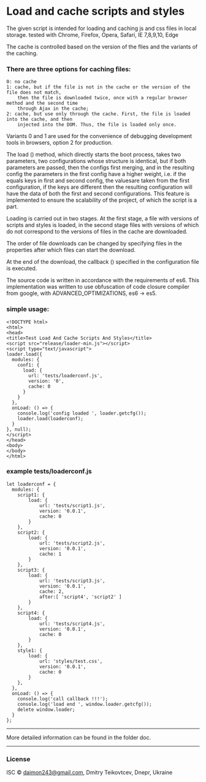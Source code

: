 # Load and cache scripts and styles
The given script is intended for loading and caching js and css files in local storage.
tested with Chrome, Firefox, Opera, Safari, IE 7,8,9,10, Edge

The cache is controlled based on the version of the flies and the variants of the caching.
### There are three options for caching files:
	0: no cache
	1: cache, but if the file is not in the cache or the version of the file does not match,
		then the file is downloaded twice, once with a regular browser method and the second time
		through Ajax in the cache;
	2: cache, but use only through the cache. First, the file is loaded into the cache, and then
		injected into the DOM. Thus, the file is loaded only once.
Variants 0 and 1 are used for the convenience of debugging development tools in browsers,
option 2 for production.        

The load () method, which directly starts the boot process, takes two parameters, two configurations
whose structure is identical, but if both parameters are passed, then the configs first merging, and
in the resulting config the parameters in the first config have a higher weight, i.e. if the equals
keys in first and second config, the values ​​are taken from the first configuration, if the keys are
different then the resulting configuration will have the data of both the first and second configurations.
This feature is implemented to ensure the scalability of the project, of which the script is a part.         

Loading is carried out in two stages. At the first stage, a file with versions of scripts and styles is
loaded, in the second stage files with versions of which do not correspond to the versions of files in the
cache are downloaded.

The order of file downloads can be changed by specifying files in the properties after which files can
start the download.

At the end of the download, the callback () specified in the configuration file is executed.

The source code is written in accordance with the requirements of es6. This implementation was written
to use obfuscation of code closure compiler from google, with ADVANCED_OPTIMIZATIONS, es6 -> es5.

### simple usage:
	<!DOCTYPE html>
	<html>
	<head>
	<title>Test Load And Cache Scripts And Styles</title>
	<script src="release/loader-min.js"></script>
	<script type="text/javascript">
	loader.load({
	  modules: {
	    conf1: {
	      load: {
	        url: 'tests/loaderconf.js',
	        version: '0',
	        cache: 0
	      }
	    }
	  },
	  onLoad: () => {
	    console.log('config loaded ', loader.getcfg());
	    loader.load(loaderconf);
	  }
	}, null);
	</script>
	</head>
	<body>
	</body>
	</html>
### example tests/loaderconf.js
	let loaderconf = {
      modules: {
        script1: {
            load: {
                url: 'tests/script1.js',
                version: '0.0.1',
                cache: 0
            }
        },
        script2: {
            load: {
                url: 'tests/script2.js',
                version: '0.0.1',
                cache: 1
            }
        },
        script3: {
            load: {
                url: 'tests/script3.js',
                version: '0.0.1',
                cache: 2,
                after:[ 'script4', 'script2' ]
            }
        },
        script4: {
            load: {
                url: 'tests/script4.js',
                version: '0.0.1',
                cache: 0
            }
        },
        style1: {
            load: {
                url: 'styles/test.css',
                version: '0.0.1',
                cache: 0
            }
        },
      },
      onLoad: () => {
        console.log('call callback !!!');
        console.log('load end ', window.loader.getcfg());
        delete window.loader;
      }
	};
---	

More detailed information can be found in the folder doc.

---

### License
ISC © daimon243@gmail.com, Dmitry Teikovtcev, Dnepr, Ukraine
